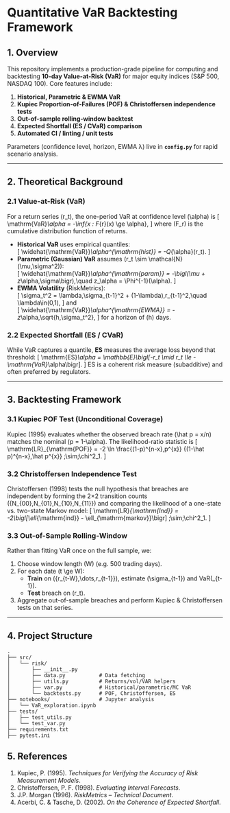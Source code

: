 # Quantitative VaR Backtesting Framework

## 1. Overview

This repository implements a production-grade pipeline for computing and backtesting **10-day Value-at-Risk (VaR)** for major equity indices (S&P 500, NASDAQ 100). Core features include:

1. **Historical, Parametric & EWMA VaR**  
2. **Kupiec Proportion-of-Failures (POF) & Christoffersen independence tests**  
3. **Out-of-sample rolling-window backtest**  
4. **Expected Shortfall (ES / CVaR) comparison**  
5. **Automated CI / linting / unit tests**

Parameters (confidence level, horizon, EWMA λ) live in **`config.py`** for rapid scenario analysis.

---

## 2. Theoretical Background

### 2.1 Value-at-Risk (VaR)

For a return series \(r_t\), the one-period VaR at confidence level \(\alpha\) is
\[
  \mathrm{VaR}_\alpha = -\inf\{x : F_{r}(x) \ge \alpha\},
\]
where \(F_r\) is the cumulative distribution function of returns.  

- **Historical VaR** uses empirical quantiles:  
  \[
    \widehat{\mathrm{VaR}}_\alpha^{\mathrm{hist}} = -Q_{\alpha}(r_t).
  \]
- **Parametric (Gaussian) VaR** assumes \(r_t \sim \mathcal{N}(\mu,\sigma^2)\):  
  \[
    \widehat{\mathrm{VaR}}_\alpha^{\mathrm{param}} 
    = -\bigl(\mu + z_\alpha\,\sigma\bigr),\quad z_\alpha = \Phi^{-1}(\alpha).
  \]
- **EWMA Volatility** (RiskMetrics):  
  \[
    \sigma_t^2 = \lambda\,\sigma_{t-1}^2 + (1-\lambda)\,r_{t-1}^2,\quad \lambda\in(0,1),
  \]
  and  
  \[
    \widehat{\mathrm{VaR}}_\alpha^{\mathrm{EWMA}} 
    = -z_\alpha\,\sqrt{h\,\sigma_t^2},
  \]
  for a horizon of \(h\) days.

### 2.2 Expected Shortfall (ES / CVaR)

While VaR captures a quantile, **ES** measures the average loss beyond that threshold:
\[
  \mathrm{ES}_\alpha = \mathbb{E}\bigl[-r_t \mid r_t \le -\mathrm{VaR}_\alpha\bigr].
\]
ES is a coherent risk measure (subadditive) and often preferred by regulators.

---

## 3. Backtesting Framework

### 3.1 Kupiec POF Test (Unconditional Coverage)

Kupiec (1995) evaluates whether the observed breach rate \(\hat p = x/n\) matches the nominal \(p = 1-\alpha\). The likelihood-ratio statistic is
\[
  \mathrm{LR}_{\mathrm{POF}}
  = -2 \ln
    \frac{(1-p)^{n-x}\,p^{x}}
         {(1-\hat p)^{n-x}\,\hat p^{x}}
  \;\sim\;\chi^2_1.
\]

### 3.2 Christoffersen Independence Test

Christoffersen (1998) tests the null hypothesis that breaches are independent by forming the 2×2 transition counts \(\{N_{00},N_{01},N_{10},N_{11}\}\) and comparing the likelihood of a one-state vs. two-state Markov model:
\[
  \mathrm{LR}_{\mathrm{Ind}}
  = -2\bigl[\ell_{\mathrm{ind}} - \ell_{\mathrm{markov}}\bigr]
  \;\sim\;\chi^2_1.
\]

### 3.3 Out-of-Sample Rolling-Window

Rather than fitting VaR once on the full sample, we:

1. Choose window length \(W\) (e.g. 500 trading days).  
2. For each date \(t \ge W\):  
   - **Train** on \(\{r_{t-W},\dots,r_{t-1}\}\), estimate \(\sigma_{t-1}\) and VaR\(_{t-1}\).  
   - **Test** breach on \(r_t\).  
3. Aggregate out-of-sample breaches and perform Kupiec & Christoffersen tests on that series.

---


## 4. Project Structure

```
.
├── src/
│   └── risk/
│       ├── __init__.py
│       ├── data.py           # Data fetching
│       ├── utils.py          # Returns/vol/VAR helpers
│       ├── var.py            # Historical/parametric/MC VaR
│       └── backtests.py      # POF, Christoffersen, ES
├── notebooks/                # Jupyter analysis
│   └── VaR_exploration.ipynb
├── tests/
│   ├── test_utils.py
│   └── test_var.py
├── requirements.txt
├── pytest.ini
```


## 5. References

1. Kupiec, P. (1995). *Techniques for Verifying the Accuracy of Risk Measurement Models*.  
2. Christoffersen, P. F. (1998). *Evaluating Interval Forecasts*.  
3. J.P. Morgan (1996). *RiskMetrics – Technical Document*.  
4. Acerbi, C. & Tasche, D. (2002). *On the Coherence of Expected Shortfall*.